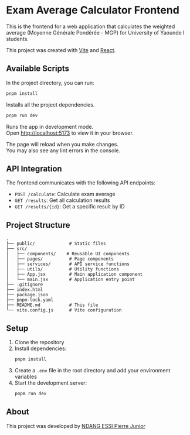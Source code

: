# Exam Average Calculator Frontend

This is the frontend for a web application that calculates the weighted average (Moyenne Générale Pondérée - MGP) for University of Yaounde I students.

This project was created with [Vite](https://vitejs.dev/) and [React](https://reactjs.org/).

## Available Scripts

In the project directory, you can run:

```bash
pnpm install
```

Installs all the project dependencies.

```bash
pnpm run dev
```

Runs the app in development mode.\
Open [http://localhost:5173](http://localhost:5173) to view it in your browser.

The page will reload when you make changes.\
You may also see any lint errors in the console.

## API Integration

The frontend communicates with the following API endpoints:

- `POST /calculate`: Calculate exam average
- `GET /results`: Get all calculation results
- `GET /results/{id}`: Get a specific result by ID

## Project Structure

```
.
├── public/             # Static files
├── src/
│   ├── components/    # Reusable UI components
│   ├── pages/          # Page components
│   ├── services/       # API service functions
│   ├── utils/          # Utility functions
│   ├── App.jsx         # Main application component
│   └── main.jsx        # Application entry point
├── .gitignore
├── index.html
├── package.json
├── pnpm-lock.yaml
├── README.md           # This file
└── vite.config.js      # Vite configuration
```

## Setup

1. Clone the repository
2. Install dependencies:
   ```bash
   pnpm install
   ```
3. Create a `.env` file in the root directory and add your environment variables
4. Start the development server:
   ```bash
   pnpm run dev
   ```

## About

This project was developed by [NDANG ESSI Pierre Junior](https://github.com/EssiJunior)
